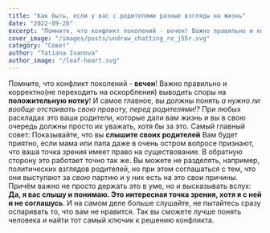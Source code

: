 ```yaml
---
title: "Как быть, если у вас с родителями разные взгляды на жизнь"
date: "2022-09-26"
excerpt: "Помните, что конфликт поколений - вечен! Важно правильно и корректно(не переходить на оскорбления) выводить споры на положительную нотку!"
cover_image: "/images/posts/undraw_chatting_re_j55r.svg"
category: "Совет"
author: "Tatiana Ivanova"
author_image: "/leaf-heart.svg"
---
```


Помните, что конфликт поколений - **вечен**!
Важно правильно и корректно(не переходить на оскорбления) выводить споры на **положительную нотку**!
И самое главное, вы должны понять _а нужно ли вообще отстаивать свою правоту, перед родителями!?_
При любых раскладах это ваши родители, которые дали вам жизнь и вы в свою очередь должны просто их уважать, хотя бы за это.
Самый главный совет: Показывайте, что вы **слышите своих родителей**
Вам будет приятно, если мама или папа даже в очень остром вопросе признают, что ваша точка зрения имеет право на существование. В обратную сторону это работает точно так же. Вы можете не разделять, например, политических взглядов родителей, но при этом соглашаться с тем, что они выступают за _свою_ партию и у них есть на это свои причины.
Причём важно не просто держать это в уме, но и высказывать вслух: **Да, я вас слышу и понимаю. Это интересная точка зрения, хотя я с ней и не соглашусь**.
И на самом деле больше слушайте, не пытайтесь сразу оспаривать то, что вам не нравится. Так вы сможете лучше понять человека и найти тот самый ключик к решению конфликта.
